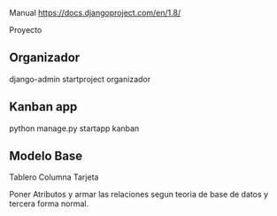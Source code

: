 
Manual
https://docs.djangoproject.com/en/1.8/

Proyecto

Organizador
-----------
django-admin startproject organizador

Kanban app
----------
python manage.py startapp kanban

Modelo Base
-----------

Tablero
Columna
Tarjeta

Poner Atributos y armar las relaciones segun teoria de base de datos y tercera forma normal.

